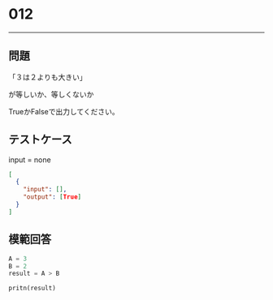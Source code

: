 # 012

---

## 問題

「３は２よりも大きい」

が等しいか、等しくないか

TrueかFalseで出力してください。

## テストケース

input = none

```json
[
  {
    "input": [],
    "output": [True]
  }
]
```

## 模範回答

```python
A = 3
B = 2
result = A > B

pritn(result)
```

